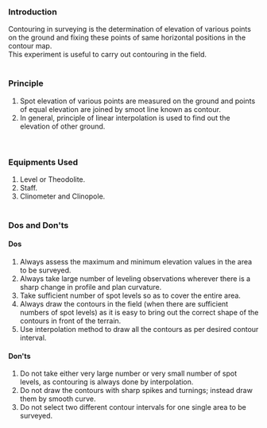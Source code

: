 ### Introduction<br>
Contouring in surveying is the determination of elevation of various points on the ground and fixing these points of same horizontal positions in the contour map.<br>
This experiment is useful to carry out contouring in the field.<br><br>

### Principle<br>
1) Spot elevation of various points are measured on the ground and points of equal elevation are joined by smoot line known as contour.<br>
2) In general, principle of linear interpolation is used to find out the elevation of other ground.<br>
<br>

### Equipments Used<br>
1) Level or Theodolite.<br>
2) Staff.<br>
3) Clinometer and Clinopole.<br><br>

### Dos and Don'ts<br>

#### Dos<br>
1) Always assess the maximum and minimum elevation values in the area to be surveyed.<br>
2) Always take large number of leveling observations wherever there is a sharp change in profile and plan curvature.<br>
3) Take sufficient number of spot levels so as to cover the entire area.<br>
4) Always draw the contours in the field (when there are sufficient numbers of spot levels) as it is easy to bring out the correct shape of the contours in front of the terrain.<br>
5) Use interpolation method to draw all the contours as per desired contour interval.<br>

#### Don'ts<br>
1) Do not take either very large number or very small number of spot levels, as contouring is always done by interpolation.<br>
2) Do not draw the contours with sharp spikes and turnings; instead draw them by smooth curve.<br>
3) Do not select two different contour intervals for one single area to be surveyed.<br>





